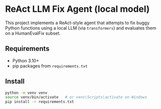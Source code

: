 # ReAct LLM Fix Agent (local model)

This project implements a ReAct-style agent that attempts to fix buggy Python functions using a local LLM (via `transformers`) and evaluates them on a HumanEvalFix subset.

## Requirements
- Python 3.10+
- pip packages from `requirements.txt`

## Install
```bash
python -m venv venv
source venv/bin/activate   # or venv\Scripts\activate on Windows
pip install -r requirements.txt
